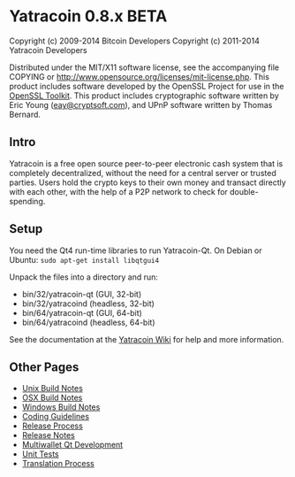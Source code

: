 Yatracoin 0.8.x BETA
====================

Copyright (c) 2009-2014 Bitcoin Developers
Copyright (c) 2011-2014 Yatracoin Developers

Distributed under the MIT/X11 software license, see the accompanying
file COPYING or http://www.opensource.org/licenses/mit-license.php.
This product includes software developed by the OpenSSL Project for use in the [OpenSSL Toolkit](http://www.openssl.org/). This product includes
cryptographic software written by Eric Young ([eay@cryptsoft.com](mailto:eay@cryptsoft.com)), and UPnP software written by Thomas Bernard.


Intro
---------------------
Yatracoin is a free open source peer-to-peer electronic cash system that is
completely decentralized, without the need for a central server or trusted
parties.  Users hold the crypto keys to their own money and transact directly
with each other, with the help of a P2P network to check for double-spending.


Setup
---------------------
You need the Qt4 run-time libraries to run Yatracoin-Qt. On Debian or Ubuntu:
	`sudo apt-get install libqtgui4`

Unpack the files into a directory and run:

- bin/32/yatracoin-qt (GUI, 32-bit)
- bin/32/yatracoind (headless, 32-bit)
- bin/64/yatracoin-qt (GUI, 64-bit)
- bin/64/yatracoind (headless, 64-bit)

See the documentation at the [Yatracoin Wiki](http://yatracoin.info)
for help and more information.


Other Pages
---------------------
- [Unix Build Notes](build-unix.md)
- [OSX Build Notes](build-osx.md)
- [Windows Build Notes](build-msw.md)
- [Coding Guidelines](coding.md)
- [Release Process](release-process.md)
- [Release Notes](release-notes.md)
- [Multiwallet Qt Development](multiwallet-qt.md)
- [Unit Tests](unit-tests.md)
- [Translation Process](translation_process.md)
